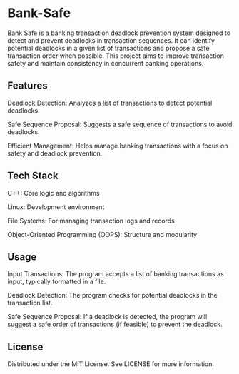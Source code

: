 # Bank-Safe

Bank Safe is a banking transaction deadlock prevention system designed to detect and prevent deadlocks in transaction sequences. It can identify potential deadlocks in a given list of transactions and propose a safe transaction order when possible. This project aims to improve transaction safety and maintain consistency in concurrent banking operations.

## Features

Deadlock Detection: Analyzes a list of transactions to detect potential deadlocks.

Safe Sequence Proposal: Suggests a safe sequence of transactions to avoid deadlocks.

Efficient Management: Helps manage banking transactions with a focus on safety and deadlock prevention.

## Tech Stack

C++: Core logic and algorithms

Linux: Development environment

File Systems: For managing transaction logs and records

Object-Oriented Programming (OOPS): Structure and modularity

## Usage

Input Transactions: The program accepts a list of banking transactions as input, typically formatted in a file.

Deadlock Detection: The program checks for potential deadlocks in the transaction list.

Safe Sequence Proposal: If a deadlock is detected, the program will suggest a safe order of transactions (if feasible) to prevent the deadlock.

## License

Distributed under the MIT License. See LICENSE for more information.
